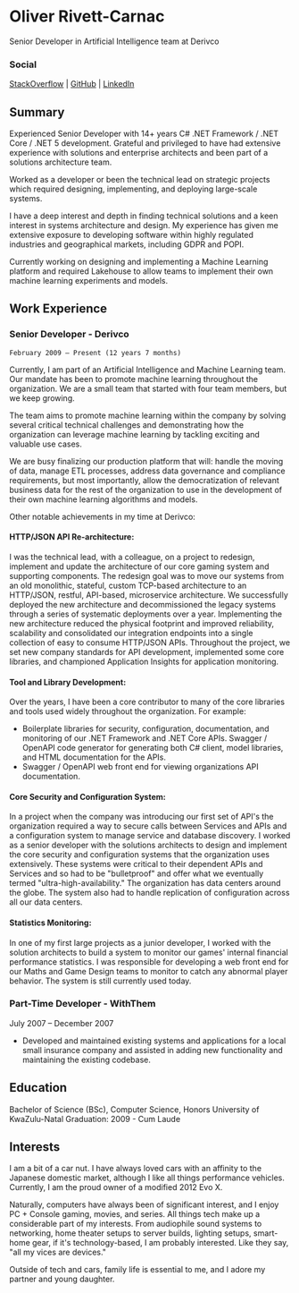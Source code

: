 # Oliver Rivett-Carnac
Senior Developer in Artificial Intelligence team at Derivco

### Social 
[StackOverflow](https://stackoverflow.com/users/101662/oliver) | [GitHub](https://github.com/OliverRC) | [LinkedIn](https://www.linkedin.com/in/oliverrc/)

## Summary

Experienced Senior Developer with 14+ years C# .NET Framework / .NET Core / .NET 5 development. Grateful and privileged to have had extensive experience with solutions and enterprise architects and been part of a solutions architecture team. 

Worked as a developer or been the technical lead on strategic projects which required designing, implementing, and deploying large-scale systems.

I have a deep interest and depth in finding technical solutions and a keen interest in systems architecture and design.
My experience has given me extensive exposure to developing software within highly regulated industries and geographical markets, including GDPR and POPI. 

Currently working on designing and implementing a Machine Learning platform and required Lakehouse to allow teams to implement their own machine learning experiments and models.

## Work Experience

### Senior Developer - Derivco
`February 2009 – Present (12 years 7 months)`

Currently, I am part of an Artificial Intelligence and Machine Learning team. Our mandate has been to promote machine learning throughout the organization. We are a small team that started with four team members, but we keep growing. 

The team aims to promote machine learning within the company by solving several critical technical challenges and demonstrating how the organization can leverage machine learning by tackling exciting and valuable use cases.

We are busy finalizing our production platform that will: handle the moving of data, manage ETL processes, address data governance and compliance requirements, but most importantly, allow the democratization of relevant business data for the rest of the organization to use in the development of their own machine learning algorithms and models.

Other notable achievements in my time at Derivco:

#### HTTP/JSON API Re-architecture:
I was the technical lead, with a colleague, on a project to redesign, implement and update the architecture of our core gaming system and supporting components.
The redesign goal was to move our systems from an old monolithic, stateful, custom TCP-based architecture to an HTTP/JSON, restful, API-based, microservice architecture.
We successfully deployed the new architecture and decommissioned the legacy systems through a series of systematic deployments over a year.
Implementing the new architecture reduced the physical footprint and improved reliability, scalability and consolidated our integration endpoints into a single collection of easy to consume HTTP/JSON APIs.
Throughout the project, we set new company standards for API development, implemented some core libraries, and championed Application Insights for application monitoring.

#### Tool and Library Development:
Over the years, I have been a core contributor to many of the core libraries and tools used widely throughout the organization. 
For example:
 - Boilerplate libraries for security, configuration, documentation, and monitoring of our .NET Framework and .NET Core APIs.
 Swagger / OpenAPI code generator for generating both C# client, model libraries, and HTML documentation for the APIs. 
 - Swagger / OpenAPI web front end for viewing organizations API documentation.

#### Core Security and Configuration System:
In a project when the company was introducing our first set of API's the organization required a way to secure calls between Services and APIs and a configuration system to manage service and database discovery.
I worked as a senior developer with the solutions architects to design and implement the core security and configuration systems that the organization uses extensively.
These systems were critical to their dependent APIs and Services and so had to be "bulletproof" and offer what we eventually termed "ultra-high-availability."
The organization has data centers around the globe. The system also had to handle replication of configuration across all our data centers.

#### Statistics Monitoring:
In one of my first large projects as a junior developer, I worked with the solution architects to build a system to monitor our games' internal financial performance statistics. I was responsible for developing a web front end for our Maths and Game Design teams to monitor to catch any abnormal player behavior. The system is still currently used today.

### Part-Time Developer - WithThem
July 2007 – December 2007

- Developed and maintained existing systems and applications for a local small insurance company and assisted in adding new functionality and maintaining the existing codebase.

## Education

Bachelor of Science (BSc), Computer Science, Honors
University of KwaZulu-Natal
Graduation: 2009 - Cum Laude

## Interests

I am a bit of a car nut. I have always loved cars with an affinity to the Japanese domestic market, although I like all things performance vehicles. Currently, I am the proud owner of a modified 2012 Evo X.

Naturally, computers have always been of significant interest, and I enjoy PC + Console gaming, movies, and series. 
All things tech make up a considerable part of my interests. From audiophile sound systems to networking, home theater setups to server builds, lighting setups, smart-home gear, if it's technology-based, I am probably interested. Like they say, "all my vices are devices."

Outside of tech and cars, family life is essential to me, and I adore my partner and young daughter.
